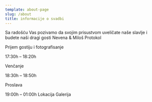 ```yaml
---
template: about-page
slug: /about
title: informacije o svadbi
---
```

Sa radošću Vas pozivamo da svojim prisustvom uveličate naše slavlje i budete naši dragi gosti
Nevena & Miloš
Protokol

Prijem gostiju i fotografisanje

17:30h – 18:20h

Venčanje

18:30h – 18:50h

Proslava

19:00h – 01:00h
Lokacija
Galerija
